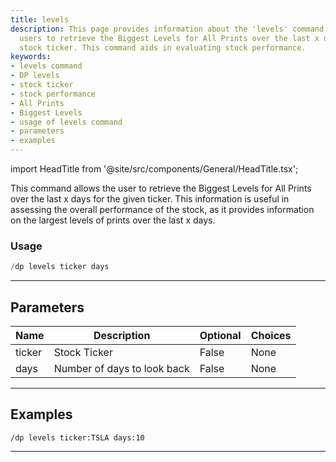 ```yaml
---
title: levels
description: This page provides information about the 'levels' command that allows
  users to retrieve the Biggest Levels for All Prints over the last x days for a given
  stock ticker. This command aids in evaluating stock performance.
keywords:
- levels command
- DP levels
- stock ticker
- stock performance
- All Prints
- Biggest Levels
- usage of levels command
- parameters
- examples
---
```


import HeadTitle from '@site/src/components/General/HeadTitle.tsx';

<HeadTitle title="levels - Darkpool - Discord - Reference | OpenBB Bot Docs" />

This command allows the user to retrieve the Biggest Levels for All Prints over the last x days for the given ticker. This information is useful in assessing the overall performance of the stock, as it provides information on the largest levels of prints over the last x days.

### Usage

```python wordwrap
/dp levels ticker days
```

---

## Parameters

| Name | Description | Optional | Choices |
| ---- | ----------- | -------- | ------- |
| ticker | Stock Ticker | False | None |
| days | Number of days to look back | False | None |


---

## Examples

```
/dp levels ticker:TSLA days:10
```

---
